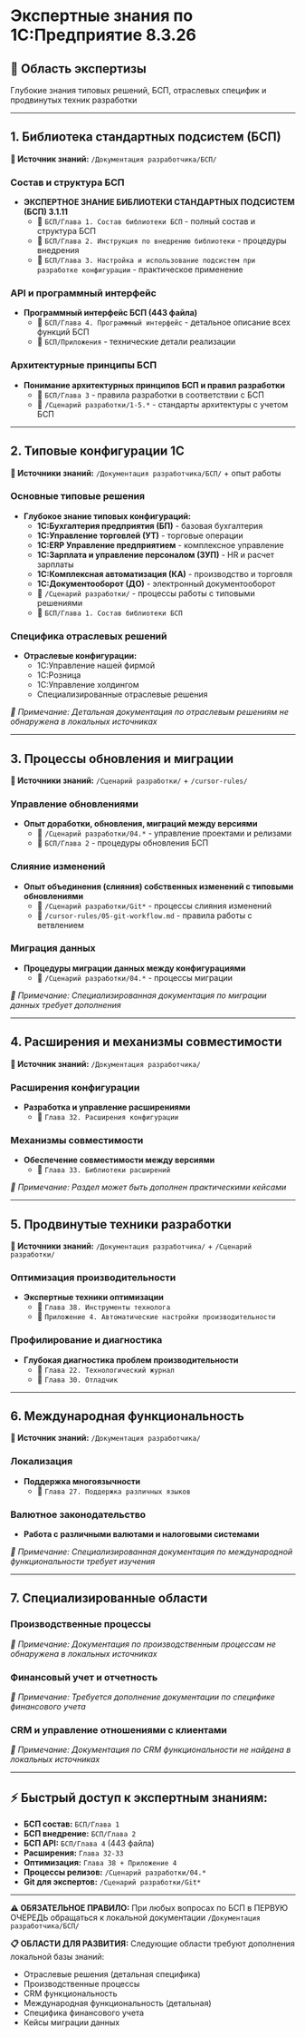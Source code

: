 # Экспертные знания по 1С:Предприятие 8.3.26

## 🎯 Область экспертизы
Глубокие знания типовых решений, БСП, отраслевых специфик и продвинутых техник разработки

---

## 1. Библиотека стандартных подсистем (БСП)

**📁 Источник знаний:** `/Документация разработчика/БСП/`

### Состав и структура БСП
- **ЭКСПЕРТНОЕ ЗНАНИЕ БИБЛИОТЕКИ СТАНДАРТНЫХ ПОДСИСТЕМ (БСП) 3.1.11**
  - 📍 `БСП/Глава 1. Состав библиотеки БСП` - полный состав и структура БСП
  - 📍 `БСП/Глава 2. Инструкция по внедрению библиотеки` - процедуры внедрения
  - 📍 `БСП/Глава 3. Настройка и использование подсистем при разработке конфигурации` - практическое применение

### API и программный интерфейс
- **Программный интерфейс БСП (443 файла)**
  - 📍 `БСП/Глава 4. Программный интерфейс` - детальное описание всех функций БСП
  - 📍 `БСП/Приложения` - технические детали реализации

### Архитектурные принципы БСП
- **Понимание архитектурных принципов БСП и правил разработки**
  - 📍 `БСП/Глава 3` - правила разработки в соответствии с БСП
  - 📍 `/Сценарий разработки/1-5.*` - стандарты архитектуры с учетом БСП

---

## 2. Типовые конфигурации 1С

**📁 Источники знаний:** `/Документация разработчика/БСП/` + опыт работы

### Основные типовые решения
- **Глубокое знание типовых конфигураций:**
  - **1С:Бухгалтерия предприятия (БП)** - базовая бухгалтерия
  - **1С:Управление торговлей (УТ)** - торговые операции
  - **1С:ERP Управление предприятием** - комплексное управление
  - **1С:Зарплата и управление персоналом (ЗУП)** - HR и расчет зарплаты
  - **1С:Комплексная автоматизация (КА)** - производство и торговля
  - **1С:Документооборот (ДО)** - электронный документооборот
  - 📍 `/Сценарий разработки/` - процессы работы с типовыми решениями
  - 📍 `БСП/Глава 1. Состав библиотеки БСП`

### Специфика отраслевых решений
- **Отраслевые конфигурации:**
  - 1С:Управление нашей фирмой
  - 1С:Розница
  - 1С:Управление холдингом
  - Специализированные отраслевые решения
  
*📝 Примечание: Детальная документация по отраслевым решениям не обнаружена в локальных источниках*

---

## 3. Процессы обновления и миграции

**📁 Источники знаний:** `/Сценарий разработки/` + `/cursor-rules/`

### Управление обновлениями
- **Опыт доработки, обновления, миграций между версиями**
  - 📍 `/Сценарий разработки/04.*` - управление проектами и релизами
  - 📍 `БСП/Глава 2` - процедуры обновления БСП

### Слияние изменений
- **Опыт объединения (слияния) собственных изменений с типовыми обновлениями**
  - 📍 `/Сценарий разработки/Git*` - процессы слияния изменений
  - 📍 `/cursor-rules/05-git-workflow.md` - правила работы с ветвлением

### Миграция данных
- **Процедуры миграции данных между конфигурациями**
  - 📍 `/Сценарий разработки/04.*` - процессы миграции
  
*📝 Примечание: Специализированная документация по миграции данных требует дополнения*

---

## 4. Расширения и механизмы совместимости

**📁 Источник знаний:** `/Документация разработчика/`

### Расширения конфигурации
- **Разработка и управление расширениями**
  - 📍 `Глава 32. Расширения конфигурации`

### Механизмы совместимости
- **Обеспечение совместимости между версиями**
  - 📍 `Глава 33. Библиотеки расширений`
  
*📝 Примечание: Раздел может быть дополнен практическими кейсами*

---

## 5. Продвинутые техники разработки

**📁 Источники знаний:** `/Документация разработчика/` + `/Сценарий разработки/`

### Оптимизация производительности
- **Экспертные техники оптимизации**
  - 📍 `Глава 38. Инструменты технолога`
  - 📍 `Приложение 4. Автоматические настройки производительности`

### Профилирование и диагностика
- **Глубокая диагностика проблем производительности**
  - 📍 `Глава 22. Технологический журнал`
  - 📍 `Глава 30. Отладчик`

---

## 6. Международная функциональность

**📁 Источник знаний:** `/Документация разработчика/`

### Локализация
- **Поддержка многоязычности**
  - 📍 `Глава 27. Поддержка различных языков`

### Валютное законодательство
- **Работа с различными валютами и налоговыми системами**
  
*📝 Примечание: Специализированная документация по международной функциональности требует изучения*

---

## 7. Специализированные области

### Производственные процессы
*📝 Примечание: Документация по производственным процессам не обнаружена в локальных источниках*

### Финансовый учет и отчетность
*📝 Примечание: Требуется дополнение документации по специфике финансового учета*

### CRM и управление отношениями с клиентами
*📝 Примечание: Документация по CRM функциональности не найдена в локальных источниках*

---

## ⚡ Быстрый доступ к экспертным знаниям:

- **БСП состав:** `БСП/Глава 1`
- **БСП внедрение:** `БСП/Глава 2`
- **БСП API:** `БСП/Глава 4` (443 файла)
- **Расширения:** `Глава 32-33`
- **Оптимизация:** `Глава 38 + Приложение 4`
- **Процессы релизов:** `/Сценарий разработки/04.*`
- **Git для экспертов:** `/Сценарий разработки/Git*`

---

**⚠️ ОБЯЗАТЕЛЬНОЕ ПРАВИЛО:** При любых вопросах по БСП в ПЕРВУЮ ОЧЕРЕДЬ обращаться к локальной документации `/Документация разработчика/БСП/`

**📋 ОБЛАСТИ ДЛЯ РАЗВИТИЯ:**
Следующие области требуют дополнения локальной базы знаний:
- Отраслевые решения (детальная специфика)
- Производственные процессы  
- CRM функциональность
- Международная функциональность (детальная)
- Специфика финансового учета
- Кейсы миграции данных